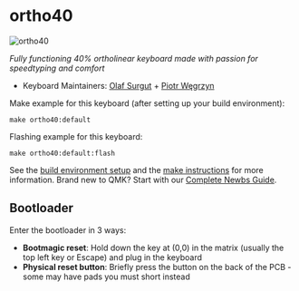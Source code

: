 # ortho40

![ortho40](./img/IMG_20230705_174312.jpg)

*Fully functioning 40% ortholinear keyboard made with passion for speedtyping and comfort*

* Keyboard Maintainers: [Olaf Surgut](https://github.com/olaf-ideas) + [Piotr Węgrzyn](https://github.com/piotro888)

Make example for this keyboard (after setting up your build environment):

    make ortho40:default

Flashing example for this keyboard:

    make ortho40:default:flash

See the [build environment setup](https://docs.qmk.fm/#/getting_started_build_tools) and the [make instructions](https://docs.qmk.fm/#/getting_started_make_guide) for more information. Brand new to QMK? Start with our [Complete Newbs Guide](https://docs.qmk.fm/#/newbs).

## Bootloader

Enter the bootloader in 3 ways:

* **Bootmagic reset**: Hold down the key at (0,0) in the matrix (usually the top left key or Escape) and plug in the keyboard
* **Physical reset button**: Briefly press the button on the back of the PCB - some may have pads you must short instead
